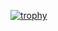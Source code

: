 [![trophy](https://github-profile-trophy.vercel.app/?ramthenmala=ryo-ma)](https://github.com/ramthenmala/Motion-Portfolio)
